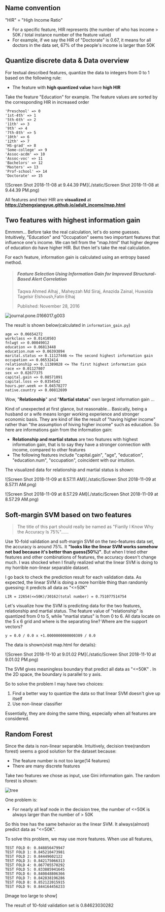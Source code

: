 ## Name convention

"HIR" = "High Income Ratio"

- For a specific feature, HIR represents (the number of who has income > 50K / total instance number of the feature value)
- For example, if we say the HIR of "Doctorate" is 0.67, it means for all doctors in the data set, 67% of the people's income is larger than 50K

## Quantize discrete data & Data overview

For textual described features, quantize the data to integers from 0 to 1 based on the following rule:

- The feature with **high quantized value** have **high HIR**

Take the feature "Education" for example. The feature values are sorted by the corresponding HIR in increased order 

```
'Preschool' => 0
'1st-4th' => 1 
'5th-6th' => 2
'11th' => 3
'9th' => 4
'7th-8th' => 5 
'10th' => 6
'12th' => 7
'HS-grad' => 8
'Some-college' => 9 
'Assoc-acdm' => 10
'Assoc-voc' => 11
'Bachelors' => 12 
'Masters' => 13
'Prof-school' => 14
'Doctorate' => 15
```

![Screen Shot 2018-11-08 at 9.44.39 PM](./static/Screen Shot 2018-11-08 at 9.44.39 PM.png)

All features and their HIR are **visualized** at **https://zhengxiangyue.github.io/adult_income/map.html**

## Two features with highest information gain

Emmmm... Before take the real calculation, let's do some guesses. Intuitively, "Education" and "Occupation" seems two important features that influence one's income. We can tell from the "map.html" that higher degree of education do have higher HIR. But then let's take the real calculation.

For each feature, information gain is calculated using an entropy based method.

> ##### Feature Selection Using Information Gain for Improved Structural-Based Alert Correlation
>
> Taqwa Ahmed Alhaj , Maheyzah Md Siraj, Anazida Zainal, Huwaida Tagelsir Elshoush,Fatin Elhaj
>
> Published: November 28, 2016

![journal.pone.0166017.g003](./static/journal.pone.0166017.g003.PNG)

The result is shown below(calculated in `information_gain.py`)

```
age => 0.06654272 
workclass => 0.01410503 
fnlwgt => 0.00049012 
education => 0.06813448 
education.num => 0.06393894 
marital.status => 0.11127446 <= The second highest information gain
occupation => 0.06532414 
relationship => 0.11389028 <= The first highest information gain
race => 0.01127807 
sex => 0.02677375 
capital.gain => 0.08571091 
capital.loss => 0.0354542
hours.per.week => 0.04578277 
native.country => 0.00812699
```

Wow, "**Relationship**" and "**Martial status**" own largest information gain ...

Kind of unexpected at first glance, but reasonable... Basically, being a husband or a wife means longer working experience and stronger economic basis. They are kind of like the result of "having higher income" rather than "the assumption of hiving higher income" such as education. So here are informations gain from the information gain:

- **Relationship and martial status** are two features with highest information gain, that is to say they have a stronger connection with income, compared to other features
- The following features include "capital.gain", "age", "education", "education.num", "occupation", coincident with our intuition.

The visualized data for relationship and martial status is shown:

![Screen Shot 2018-11-09 at 8.57.11 AM](./static/Screen Shot 2018-11-09 at 8.57.11 AM.png)

![Screen Shot 2018-11-09 at 8.57.29 AM](./static/Screen Shot 2018-11-09 at 8.57.29 AM.png)

## Soft-margin SVM based on two features

> The title of this part should really be named as "Fianlly I Know Why the Accuracy Is 75%"……

Use 10-fold validation and soft-margin SVM on the two-features data set, the accuracy is around 75%. It **"looks like the linear SVM works somehow not bad because it's better than guess(50%)"**. But when I tried other features and other combinations of features, the accuracy doesn't change much. I was shocked when I finally realized what the linear SVM is doing to my horrible non-linear separable dataset.

I go back to check the prediction result for each validation data. As expected, the linear SVM is doing a more horrible thing than randomly guessing: it predicts all data as "<=50K"

```
LIR = 22654(<=50K)/30162(total number) = 0.751077514754
```

Let's visualize how the SVM is predicting data for the two features, relationship and martial status. The feature value of "relationship" is quantized from 0 to 5, while "martial status" is from 0 to 6. All data locate on the 5 x 6 grid and where is the separating line? Where are the support vectors?

```
y = 0.0 / 0.0 x +1.0000000000000309 / 0.0
```

The data is shown(visit map.html for details):

![Screen Shot 2018-11-10 at 9.01.02 PM](./static/Screen Shot 2018-11-10 at 9.01.02 PM.png) 

The SVM gives meaningless boundary that predict all data as "<=50K" . In the 2D space, the boundary is parallel to y axis. 

So to solve the problem I may have two choices:

1. Find a better way to quantize the data so that linear SVM doesn't give up itself
2. Use non-linear classifier

Essentially, they are doing the same thing, especially when all features are considered.

## Random Forest

Since the data is non-linear separable. Intuitively, decision tree(random forest) seems a good solution for the dataset because:

- The feature number is not too large(14 features)
- There are many discrete features

Take two features we chose as input, use Gini information gain. The random forest is shown:

![tree](./static/tree.png)

One problem is:

- For nearly all leaf node in the decision tree, the number of <=50K is always larger than the number of > 50K

So this tree has the same behavior as the linear SVM. It always(almost) predict data as "<=50K".

To solve this problem, we may use more features. When use all features,

```
TEST FOLD 0: 0.848856479947
TEST FOLD 1: 0.845210473981
TEST FOLD 2: 0.84449602122
TEST FOLD 3: 0.842175066313
TEST FOLD 4: 0.867705570292
TEST FOLD 5: 0.833885941645
TEST FOLD 6: 0.840848806366
TEST FOLD 7: 0.842838196286
TEST FOLD 8: 0.852122015915
TEST FOLD 9: 0.844164456233

```

[Image too large to show]

The result of 10-fold validation set is 0.84623030282